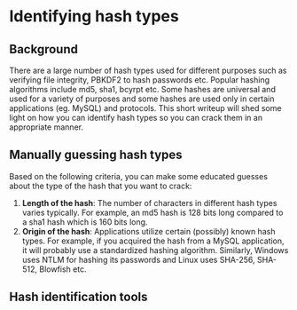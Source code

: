# Identifying hash types

## Background

There are a large number of hash types used for different purposes such as verifying file integrity, PBKDF2 to hash passwords etc. Popular hashing algorithms include md5, sha1, bcyrpt etc. Some hashes are universal and used for a variety of purposes and some hashes are used only in certain applications (eg. MySQL) and protocols. This short writeup will shed some light on how you can identify hash types so you can crack them in an appropriate manner.

## Manually guessing hash types

Based on the following criteria, you can make some educated guesses about the type of the hash that you want to crack:

1. **Length of the hash**: The number of characters in different hash types varies typically. For example, an md5 hash is 128 bits long compared to a sha1 hash which is 160 bits long.
2. **Origin of the hash**: Applications utilize certain (possibly) known hash types. For example, if you acquired the hash from a MySQL application, it will probably use a standardized hashing algorithm. Similarly, Windows uses NTLM for hashing its passwords and Linux uses SHA-256, SHA-512, Blowfish etc.

## Hash identification tools
